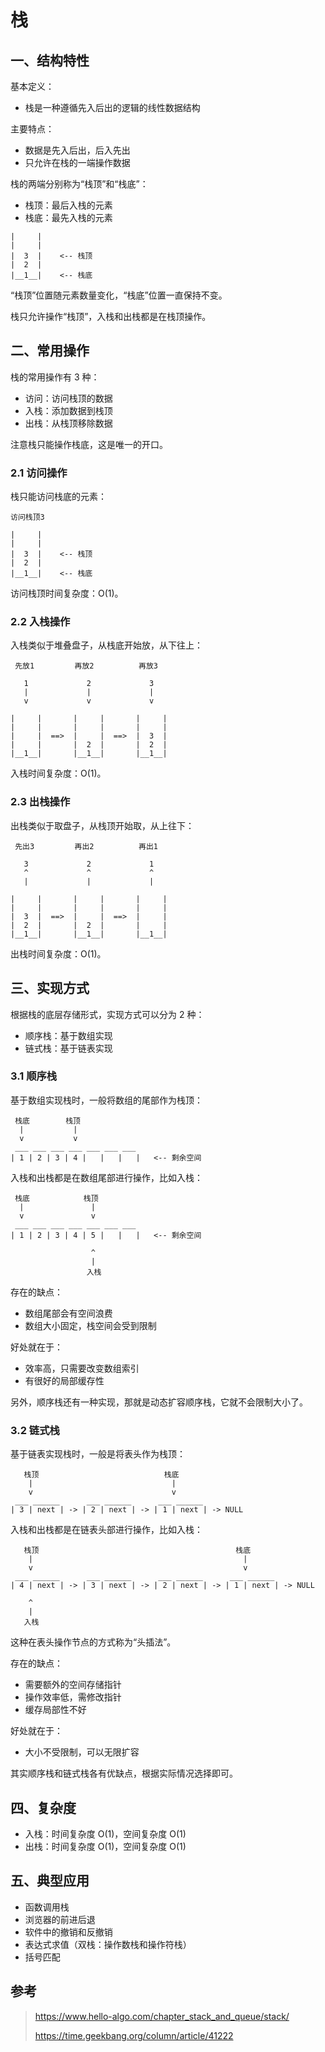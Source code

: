 # 栈

## 一、结构特性

基本定义：

- 栈是一种遵循先入后出的逻辑的线性数据结构

主要特点：

- 数据是先入后出，后入先出
- 只允许在栈的一端操作数据

栈的两端分别称为“栈顶”和“栈底”：

<!--more-->

- 栈顶：最后入栈的元素
- 栈底：最先入栈的元素

```
|     |
|     |
|  3  |    <-- 栈顶
|  2  |
|__1__|    <-- 栈底
```

“栈顶”位置随元素数量变化，“栈底”位置一直保持不变。

栈只允许操作“栈顶”，入栈和出栈都是在栈顶操作。


## 二、常用操作

栈的常用操作有 3 种：

- 访问：访问栈顶的数据
- 入栈：添加数据到栈顶
- 出栈：从栈顶移除数据

注意栈只能操作栈底，这是唯一的开口。

### 2.1 访问操作

栈只能访问栈底的元素：

```
访问栈顶3

|     |
|     |
|  3  |    <-- 栈顶
|  2  |
|__1__|    <-- 栈底
```

访问栈顶时间复杂度：O(1)。

### 2.2 入栈操作

入栈类似于堆叠盘子，从栈底开始放，从下往上：

```
 先放1         再放2          再放3

   1             2             3
   |             |             |
   v             v             v

|     |       |     |       |     |
|     |       |     |       |     |
|     |  ==>  |     |  ==>  |  3  |
|     |       |  2  |       |  2  |
|__1__|       |__1__|       |__1__|
```

入栈时间复杂度：O(1)。

### 2.3 出栈操作

出栈类似于取盘子，从栈顶开始取，从上往下：

```
 先出3         再出2          再出1

   3             2             1
   ^             ^             ^
   |             |             |

|     |       |     |       |     |
|     |       |     |       |     |
|  3  |  ==>  |     |  ==>  |     |
|  2  |       |  2  |       |     |
|__1__|       |__1__|       |__1__|
```

出栈时间复杂度：O(1)。


## 三、实现方式

根据栈的底层存储形式，实现方式可以分为 2 种：

- 顺序栈：基于数组实现
- 链式栈：基于链表实现

### 3.1 顺序栈

基于数组实现栈时，一般将数组的尾部作为栈顶：

```
 栈底        栈顶
  |           |
  v           v
 ___ ___ ___ ___ ___ ___ ___
| 1 | 2 | 3 | 4 |   |   |   |   <-- 剩余空间
```

入栈和出栈都是在数组尾部进行操作，比如入栈：

```
 栈底            栈顶
  |               |
  v               v
 ___ ___ ___ ___ ___ ___ ___
| 1 | 2 | 3 | 4 | 5 |   |   |   <-- 剩余空间

                  ^
                  |
                 入栈
```

存在的缺点：

- 数组尾部会有空间浪费
- 数组大小固定，栈空间会受到限制

好处就在于：

- 效率高，只需要改变数组索引
- 有很好的局部缓存性

另外，顺序栈还有一种实现，那就是动态扩容顺序栈，它就不会限制大小了。

### 3.2 链式栈

基于链表实现栈时，一般是将表头作为栈顶：

```  
   栈顶                            栈底
    |                               |
    v                               v
 ___ ______      ___ ______      ___ ______
| 3 | next | -> | 2 | next | -> | 1 | next | -> NULL
```

入栈和出栈都是在链表头部进行操作，比如入栈：

```  
   栈顶                                            栈底
    |                                               |
    v                                               v
 ___ ______      ___ ______      ___ ______      ___ ______
| 4 | next | -> | 3 | next | -> | 2 | next | -> | 1 | next | -> NULL

    ^
    |
   入栈
```

这种在表头操作节点的方式称为“头插法”。

存在的缺点：

- 需要额外的空间存储指针
- 操作效率低，需修改指针
- 缓存局部性不好

好处就在于：

- 大小不受限制，可以无限扩容

其实顺序栈和链式栈各有优缺点，根据实际情况选择即可。

## 四、复杂度

- 入栈：时间复杂度 O(1)，空间复杂度 O(1)
- 出栈：时间复杂度 O(1)，空间复杂度 O(1)


## 五、典型应用

- 函数调用栈
- 浏览器的前进后退
- 软件中的撤销和反撤销
- 表达式求值（双栈：操作数栈和操作符栈）
- 括号匹配


## 参考

> https://www.hello-algo.com/chapter_stack_and_queue/stack/
>
> https://time.geekbang.org/column/article/41222
